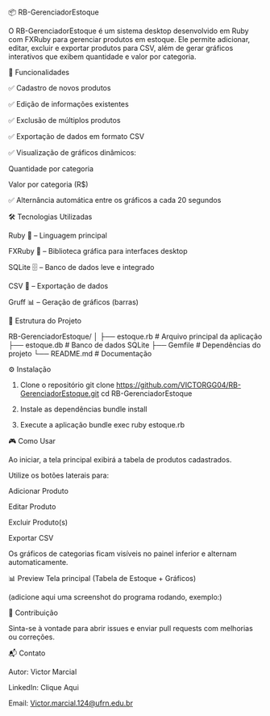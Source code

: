📦 RB-GerenciadorEstoque

O RB-GerenciadorEstoque é um sistema desktop desenvolvido em Ruby com FXRuby para gerenciar produtos em estoque.
Ele permite adicionar, editar, excluir e exportar produtos para CSV, além de gerar gráficos interativos que exibem quantidade e valor por categoria.

🚀 Funcionalidades

✅ Cadastro de novos produtos

✅ Edição de informações existentes

✅ Exclusão de múltiplos produtos

✅ Exportação de dados em formato CSV

✅ Visualização de gráficos dinâmicos:

Quantidade por categoria

Valor por categoria (R$)

✅ Alternância automática entre os gráficos a cada 20 segundos

🛠️ Tecnologias Utilizadas

Ruby 💎 – Linguagem principal

FXRuby 🎨 – Biblioteca gráfica para interfaces desktop

SQLite 🗄️ – Banco de dados leve e integrado

CSV 📑 – Exportação de dados

Gruff 📊 – Geração de gráficos (barras)

📂 Estrutura do Projeto

RB-GerenciadorEstoque/
│
├── estoque.rb # Arquivo principal da aplicação
├── estoque.db # Banco de dados SQLite
├── Gemfile # Dependências do projeto
└── README.md # Documentação

⚙️ Instalação
1. Clone o repositório
git clone https://github.com/VICTORGG04/RB-GerenciadorEstoque.git
cd RB-GerenciadorEstoque

2. Instale as dependências
bundle install

3. Execute a aplicação
bundle exec ruby estoque.rb

🎮 Como Usar

Ao iniciar, a tela principal exibirá a tabela de produtos cadastrados.

Utilize os botões laterais para:

Adicionar Produto

Editar Produto

Excluir Produto(s)

Exportar CSV

Os gráficos de categorias ficam visíveis no painel inferior e alternam automaticamente.

📊 Preview
Tela principal (Tabela de Estoque + Gráficos)

(adicione aqui uma screenshot do programa rodando, exemplo:)


🤝 Contribuição

Sinta-se à vontade para abrir issues e enviar pull requests com melhorias ou correções.

📬 Contato

Autor: Victor Marcial

LinkedIn: Clique Aqui

Email: Victor.marcial.124@ufrn.edu.br
